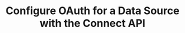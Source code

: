 ---
# -------------------------- #
#          PAGE INFO         #
# -------------------------- #

title: Configure OAuth for a Data Source with the Connect API
permalink: /developers/stitch-connect/guides/configure-oauth-for-a-source-with-stitch-connect
summary: "Configure OAuth for a data source using your own OAuth client credentials and the Connect API."
keywords: connect oauth, oauth, whitelabel, white label

product-type: "connect"
content-type: "guide"
content-id: "configure-oauth-source"
topics: "sources, connect api"

key: "configure-oauth-source-connect-api"

layout: tutorial


# -------------------------- #
#      GUIDE PAGE INFO       #
# -------------------------- #

## This is used only on the /stitch-connect/guides page.
doc-type: "tutorial"
icon: lock
order: 4

description: "Configure OAuth for a data source using your own OAuth credentials and the Connect API."


# -------------------------- #
#   RELATED SIDEBAR LINKS    #
# -------------------------- #

related:
  - title: "Destination and source API availability"
    link: "{{ link.connect.guides.connection-reference | prepend: site.baseurl }}"

  - title: "Connect API reference"
    link: "{{ link.connect.api | prepend: site.baseurl }}"

# -------------------------- #
#         GUIDE INTRO        #
# -------------------------- #

intro-sections:
  - content: |
      {% include misc/data-files.html %}

      Configuring OAuth yourself is required only if you want to use your own OAuth client credentials. Otherwise, Stitch will use its managed credentials to perform the OAuth handshake.

      Configuring OAuth allows you to completely white label the source setup process, ensuring your end users have a seamless experience. At a glance, the process will look like this:

      1. Your application handles the OAuth handshake and redirects
      2. Your application provides the required OAuth source properties to the Connect API
      3. Stitch manages OAuth and refresh tokens on an ongoing basis for sources that utilze them

      You can configure OAuth for any source with an `oauth` connection step.


# -------------------------- #
#     GUIDE REQUIREMENTS     #
# -------------------------- #

requirements:
  - item: |
      **Access to Stitch Connect and valid Connect API credentials.** Connect access is a Stitch Enterprise feature. Refer to the [Connect API reference]({{ link.connect.api | flatify | prepend: site.baseurl }}#authentication) for more info on obtaining API credentials.

  - item: |
      **Access to a source with an `oauth` connection step**. This guide will use a [Google Analytics SaaS source]({{ site.data.connect.api.section | flatify | prepend: site.baseurl | append: site.data.connect.data-structures.source-form-properties.section |  append: "-google-analytics-object" }}) as an example, but any source type with an `oauth` connection step will work.

      To determine if a source has an `oauth` connection step, [retrieve its Report Card]({{ link.connect.api | prepend: site.baseurl | append: site.data.connect.core-objects.source-types.get.anchor | flatify }}).


# -------------------------- #
#       TUTORIAL STEPS       #
# -------------------------- #

steps:
  - title: "Create and configure the source"
    anchor: "configure-the-source"
    endpoint: "POST {{ site.data.connect.core-objects.sources.create.name | flatify }}"
    content: |
      {% assign api = site.data.connect.api %}
      {% assign right-bracket = "}" %}
      {% assign source-id = "122635" %}

      Create and configure a source. Refer to steps 1-3 of the [Create and configure a source using the Connect API guide]({{ link.connect.guides.create-configure-a-source | flatify | prepend: site.baseurl }}) for instructions.

      **Note**: OAuth properties may be provided in the same request that creates the source, or in a subsequent request to update the source, which is the approach this guide takes.

  - title: "Get the source's OAuth properties"
    anchor: "get-source-oauth-properties"
    content: |
      {% include developers/api-tutorial-step-table.html item=step item-list=step.substeps %}

    substeps:
      - title: "Get the source's report card"
        anchor: "get-source-report-card"
        endpoint: "GET {{ site.data.connect.core-objects.source-types.get.name | flatify }}"
        content: |
          {% assign example-url = site.data.connect.core-objects.source-types.get.name %}

          The OAuth properties that a source uses are found in the `oauth` step of the source’s report card. Like the `form` step, these properties will vary from source to source.

          To retrieve the source's OAuth properties, make a request to [{{ substep.endpoint | flatify }}]({{ link.connect.api | append: site.data.connect.core-objects.source-types.get.anchor | prepend: site.baseurl }}), replacing `{source_type}` with the type of the source:
          
          {% assign request-url = example-url | flatify | replace: "{source_type","platform.google-analytics" | remove: right-bracket | strip_newlines %}

          {% assign description = substep.endpoint %}

          {% include developers/api-request-examples.html code-description=description header=site.data.connect.request-headers.get.without-body request-url=request-url %}

          The response will be a [Report card object]({{ link.connect.api | append: site.data.connect.data-structures.report-cards.source.section | prepend: site.baseurl }}) corresponding to the `source_type`. Locate the OAuth connection step (`steps.oauth`) property object:

          {% capture code %}
          {
            "type": "platform.google-analytics",
            "current_step": 1,
            "current_step_type": "form",
            "steps": [
              {
                "type": "form",
                "properties": [
                  {
                    "name": "anchor_time",
                    "is_required": false,
                    "is_credential": false,
                    "system_provided": false,
                    "property_type": "user_provided",
                    "json_schema": {
                      "type": "string",
                      "format": "date-time"
                    },
                    "provided": false,
                    "tap_mutable": false
                  },
                  {
                    "name": "cron_expression",
                    "is_required": false,
                    "is_credential": false,
                    "system_provided": false,
                    "property_type": "user_provided",
                    "json_schema": null,
                    "provided": false,
                    "tap_mutable": false
                  },
                  {
                    "name": "frequency_in_minutes",
                    "is_required": false,
                    "is_credential": false,
                    "system_provided": false,
                    "property_type": "user_provided",
                    "json_schema": {
                      "type": "string",
                      "pattern": "^1$|^30$|^60$|^360$|^720$|^1440$"
                    },
                    "provided": false,
                    "tap_mutable": false
                  },
                  {
                    "name": "image_version",
                    "is_required": true,
                    "is_credential": false,
                    "system_provided": true,
                    "property_type": "read_only",
                    "json_schema": null,
                    "provided": false,
                    "tap_mutable": false
                  },
                  {
                    "name": "quota_user",
                    "is_required": true,
                    "is_credential": false,
                    "system_provided": true,
                    "property_type": "read_only",
                    "json_schema": {
                      "type": "string"
                    },
                    "provided": false,
                    "tap_mutable": false
                  },
                  {
                    "name": "report_definitions",
                    "is_required": false,
                    "is_credential": false,
                    "system_provided": false,
                    "property_type": "user_provided",
                    "json_schema": {
                      "type": "array",
                      "items": {
                        "type": "object",
                        "properties": {
                          "name": {
                            "type": "string"
                          },
                          "id": {
                            "type": "string"
                          }
                        },
                        "additionalProperties": false,
                        "required": [
                          "name",
                          "id"
                        ]
                      }
                    },
                    "provided": false,
                    "tap_mutable": false
                  },
                  {
                    "name": "start_date",
                    "is_required": true,
                    "is_credential": false,
                    "system_provided": false,
                    "property_type": "user_provided",
                    "json_schema": {
                      "type": "string",
                      "pattern": "^\\d{4}-\\d{2}-\\d{2}T00:00:00Z$"
                    },
                    "provided": false,
                    "tap_mutable": false
                  }
                ]
              },
              {
                "type": "oauth",
                "properties": [
                  {
                    "name": "client_id",
                    "is_required": true,
                    "is_credential": true,
                    "system_provided": true,
                    "property_type": "system_provided_by_default",
                    "json_schema": {
                      "type": "string"
                    },
                    "provided": false,
                    "tap_mutable": false
                  },
                  {
                    "name": "client_secret",
                    "is_required": true,
                    "is_credential": true,
                    "system_provided": true,
                    "property_type": "system_provided_by_default",
                    "json_schema": {
                      "type": "string"
                    },
                    "provided": false,
                    "tap_mutable": false
                  },
                  {
                    "name": "refresh_token",
                    "is_required": true,
                    "is_credential": true,
                    "system_provided": true,
                    "property_type": "system_provided_by_default",
                    "json_schema": {
                      "type": "string"
                    },
                    "provided": false,
                    "tap_mutable": false
                  },
                  {
                    "name": "view_id",
                    "is_required": true,
                    "is_credential": false,
                    "system_provided": false,
                    "property_type": "user_provided",
                    "json_schema": {
                      "type": "string"
                    },
                    "provided": false,
                    "tap_mutable": false
                  }
                ]
              },
              {
                "type": "discover_schema",
                "properties": []
              },
              {
                "type": "field_selection",
                "properties": []
              },
              {
                "type": "fully_configured",
                "properties": []
              }
            ],
            "details": {
              "pricing_tier": "standard",
              "pipeline_state": "beta",
              "default_start_date": "-1 year",
              "default_scheduling_interval": 60,
              "protocol": "platform.google-analytics",
              "access": true
            }
          }
          {% endcapture %}

          {% assign description = "Response for " | append: substep.endpoint %}

          {% include layout/code-snippet.html code-description=description language="json" code=code %}

          For `platform.google-analytics` sources, the properties required for OAuth are:

          {% assign google-analytics-object = site.developer-files | where:"key","source-form-properties-google-analytics-object" | first %}
          {% assign google-analytics-oauth = google-analytics-object.oauth-attributes %}

          {% for attribute in google-analytics-oauth %}
          - `{{ attribute.name }}`
          {% endfor %}

      - title: "Understand OAuth property metadata"
        anchor: "understand-oauth-property-metadata"
        content: |
          Next, we'll touch on the properties an OAuth connection step property contains. You'll use this data to determine what information you need to provide to successfully configure OAuth for the source.

          For OAuth properties, we'll look at the following metadata:

          {% assign details-object = site.developer-files | where:"key","properties-object" | first %}
          {% assign details-attributes = details-object.object-attributes | sort_natural:"name" %}

          <table class="attribute-list table-hover">
          {% for attribute in details-attributes %}
          {% if attribute.oauth-description %}
          <tr>
          <td align="right" width="20%; fixed">
          <strong>{{ attribute.name }}</strong><br>
          {{ attribute.type | upcase }}
          </td>
          <td>
          {{ attribute.oauth-description | flatify | markdownify }}
          </td>
          </tr>
          {% endif %}
          {% endfor %}
          </table>

          If a property has an `is_required: true` value, it must be provided to successfully configure OAuth for the source.

          Additionally, consider the property's `property_type` value. To configure OAuth using your own OAuth client credentials, you'll need to provide values for properties where `property_type` is either `user_provided` or `system_provided_by_default`. If you don't provide a value for properties where `property_type: system_provided_by_default`, Stitch will use its own OAuth client credentials to perform the OAuth handshake. 

          Consider the OAuth properties for `platform.google-analytics`:

          {% capture code %}
          {
            "type": "oauth",
            "properties": [
              {
                "name": "client_id",
                "is_required": true,
                "is_credential": true,
                "system_provided": true,
                "property_type": "system_provided_by_default",
                "json_schema": {
                  "type": "string"
                },
                "provided": false,
                "tap_mutable": false
              },
              {
                "name": "client_secret",
                "is_required": true,
                "is_credential": true,
                "system_provided": true,
                "property_type": "system_provided_by_default",
                "json_schema": {
                  "type": "string"
                },
                "provided": false,
                "tap_mutable": false
              },
              {
                "name": "refresh_token",
                "is_required": true,
                "is_credential": true,
                "system_provided": true,
                "property_type": "system_provided_by_default",
                "json_schema": {
                  "type": "string"
                },
                "provided": false,
                "tap_mutable": false
              },
              {
                "name": "view_id",
                "is_required": true,
                "is_credential": false,
                "system_provided": false,
                "property_type": "user_provided",
                "json_schema": {
                  "type": "string"
                },
                "provided": false,
                "tap_mutable": false
              }
            ]
          }
          {% endcapture %}

          {% include layout/code-snippet.html code-description="OAuth properties for platform.google-analytics" language="json" code=code %}

          As all the properties have an `is_required: true` value, we'll need to provide values for every property to configure OAuth.

  - title: "Perform an OAuth handshake with the source"
    anchor: "perform-oauth-handshake-with-source"
    content: |
      Now that you know what information you need to provide to the Connect API to configure OAuth, you can perform an OAuth handshake with the source.

      How you do this is up to you, as implementing an OAuth flow is outside the scope of this guide. We recommend referring to the source's OAuth documentation, which is included in every source's [connection property reference]({{ link.connect.api | append: site.data.connect.data-structures.source-form-properties.section | prepend: site.baseurl }}) (if available), for help.

  - title: "Update the source with the OAuth properties"
    anchor: "update-source-with-oauth-properties"
    endpoint: "PUT {{ site.data.connect.core-objects.sources.update.name | flatify }}"
    content: |
      {% include note.html type="single-line" content="**Note**: OAuth properties may be provided in the same request that creates the source, or in a subsequent request to update the source, which is the approach this section uses." %}

      After the OAuth handshake is successfully performed, you can provide the Connect API with the required OAuth properties.

      Make a request to [{{ step.endpoint | flatify }}]({{ link.connect.api | append: site.data.connect.core-objects.sources.update.anchor | prepend: site.baseurl }}), replacing `{source_id}` with the ID of the source.

      The request body should contain a `properties` object with the required OAuth properties and their values:
      
      {% capture code %}'{
         "properties":{
            "client_id":"[GOOGLE_ANALYTICS_CLIENT_ID]",
            "client_secret":"[GOOGLE_ANALYTICS_CLIENT_SECRET]",
            "refresh_token": "[GOOGLE_ANALYTICS_CLIENT_REFRESH_TOKEN]",
            "view_id": "143355753"
         }
      }'{% endcapture %}

      {% assign example-url = site.data.connect.core-objects.sources.update.name %}
      {% assign request-url = example-url | flatify | replace: "{source_id",source-id | remove: right-bracket | strip_newlines %}

      {% assign description = step.endpoint %}

      {% include developers/api-request-examples.html code-description=description header=site.data.connect.request-headers.put.with-body request-url=request-url code=code %}

      The response will be a [Source object]({{ link.connect.api | append: site.data.connect.core-objects.sources.object | flatify | prepend: site.baseurl }}). If provided, OAuth properties with an `is_credential: false` value will be included in the `properties` object. You can also check the OAuth property's `provided` value in the OAuth connection step (`steps.oauth`) property object:

      {% capture code %}{
        "properties": {
          "cron_expression": null,
          "frequency_in_minutes": "60",
          "image_version": "0.latest",
          "product": "pipeline",
          "quota_user": "234588",
          "report_definitions": [
            {
              "name": "Visitor Traffic",
              "id": "a53305a5-d6c8-42d3-9c5d-65a524f217c1"
            }
          ],
          "start_date": "2019-03-25T00:00:00Z",
          "view_id": "143355753"
        },
        "updated_at": "2020-06-26T18:06:12Z",
        "schedule": null,
        "name": "tap_google",
        "type": "platform.google-analytics",
        "deleted_at": null,
        "system_paused_at": null,
        "stitch_client_id": 116078,
        "paused_at": "2020-06-23T01:29:17Z",
        "id": 122635,
        "display_name": "Google Analytics",
        "created_at": "2020-03-25T20:23:29Z",
        "report_card": {
          "type": "platform.google-analytics",
          "current_step": 4,
          "current_step_type": "field_selection",
          "steps": [
            {
              "type": "form",
              "properties": [
                {
                  "name": "anchor_time",
                  "is_required": false,
                  "is_credential": false,
                  "system_provided": false,
                  "property_type": "user_provided",
                  "json_schema": {
                    "type": "string",
                    "format": "date-time"
                  },
                  "provided": false,
                  "tap_mutable": false
                },
                {
                  "name": "cron_expression",
                  "is_required": false,
                  "is_credential": false,
                  "system_provided": false,
                  "property_type": "user_provided",
                  "json_schema": null,
                  "provided": false,
                  "tap_mutable": false
                },
                {
                  "name": "frequency_in_minutes",
                  "is_required": false,
                  "is_credential": false,
                  "system_provided": false,
                  "property_type": "user_provided",
                  "json_schema": {
                    "type": "string",
                    "pattern": "^1$|^30$|^60$|^360$|^720$|^1440$"
                  },
                  "provided": true,
                  "tap_mutable": false
                },
                {
                  "name": "image_version",
                  "is_required": true,
                  "is_credential": false,
                  "system_provided": true,
                  "property_type": "read_only",
                  "json_schema": null,
                  "provided": true,
                  "tap_mutable": false
                },
                {
                  "name": "quota_user",
                  "is_required": true,
                  "is_credential": false,
                  "system_provided": true,
                  "property_type": "read_only",
                  "json_schema": {
                    "type": "string"
                  },
                  "provided": true,
                  "tap_mutable": false
                },
                {
                  "name": "report_definitions",
                  "is_required": false,
                  "is_credential": false,
                  "system_provided": false,
                  "property_type": "user_provided",
                  "json_schema": {
                    "type": "array",
                    "items": {
                      "type": "object",
                      "properties": {
                        "name": {
                          "type": "string"
                        },
                        "id": {
                          "type": "string"
                        }
                      },
                      "additionalProperties": false,
                      "required": [
                        "name",
                        "id"
                      ]
                    }
                  },
                  "provided": true,
                  "tap_mutable": false
                },
                {
                  "name": "start_date",
                  "is_required": true,
                  "is_credential": false,
                  "system_provided": false,
                  "property_type": "user_provided",
                  "json_schema": {
                    "type": "string",
                    "pattern": "^\\d{4}-\\d{2}-\\d{2}T00:00:00Z$"
                  },
                  "provided": true,
                  "tap_mutable": false
                }
              ]
            },
            {
              "type": "oauth",
              "properties": [
                {
                  "name": "client_id",
                  "is_required": true,
                  "is_credential": true,
                  "system_provided": true,
                  "property_type": "system_provided_by_default",
                  "json_schema": {
                    "type": "string"
                  },
                  "provided": true,
                  "tap_mutable": false
                },
                {
                  "name": "client_secret",
                  "is_required": true,
                  "is_credential": true,
                  "system_provided": true,
                  "property_type": "system_provided_by_default",
                  "json_schema": {
                    "type": "string"
                  },
                  "provided": true,
                  "tap_mutable": false
                },
                {
                  "name": "refresh_token",
                  "is_required": true,
                  "is_credential": true,
                  "system_provided": true,
                  "property_type": "system_provided_by_default",
                  "json_schema": {
                    "type": "string"
                  },
                  "provided": true,
                  "tap_mutable": false
                },
                {
                  "name": "view_id",
                  "is_required": true,
                  "is_credential": false,
                  "system_provided": false,
                  "property_type": "user_provided",
                  "json_schema": {
                    "type": "string"
                  },
                  "provided": true,
                  "tap_mutable": false
                }
              ]
            },
            {
              "type": "discover_schema",
              "properties": []
            },
            {
              "type": "field_selection",
              "properties": []
            },
            {
              "type": "fully_configured",
              "properties": []
            }
          ]
        }
      }
      {% endcapture %}

      {% assign description = "Response for " | append: step.endpoint %}

      {% include layout/code-snippet.html code-description=description language="json" code=code %}

      If all form and OAuth connection properties have been provided, the source will advance to the next step in the configuration process. This will typically be `field_selection` or `fully_configured`.
      

# -------------------------- #
#        NEXT STEPS          #
# -------------------------- #

next-steps: |
  Congratulations on configuring OAuth for a source! To fully configure a souce, you might also need to [select streams and fields]({{ link.connect.guides.select-streams-and-fields | prepend: site.baseurl }}) to replicate.

  Check out the [Tutorials and resources]({{ link.connect.guides.category | prepend: site.baseurl }}) to see what else you can do with Stitch Connect.
---
